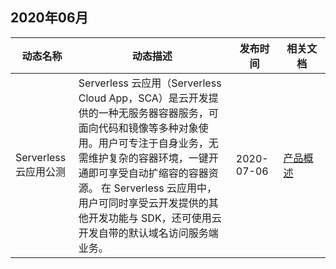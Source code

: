 ## 2020年06月
<table>
<thead>
<tr>
<th width="20%">动态名称</th>
<th width="50%">动态描述</th>
<th width="15%">发布时间</th>
<th width="15%">相关文档</th>
</tr>
</thead>
<tbody><tr>
<td>Serverless 云应用公测</td>
<td>Serverless 云应用（Serverless Cloud App，SCA）是云开发提供的一种无服务器容器服务，可面向代码和镜像等多种对象使用。用户可专注于自身业务，无需维护复杂的容器环境，一键开通即可享受自动扩缩容的容器资源。 在 Serverless 云应用中，用户可同时享受云开发提供的其他开发功能与 SDK，还可使用云开发自带的默认域名访问服务端业务。</td>
<td> 2020-07-06</td>
<td><a href="https://cloud.tencent.com/document/product/1243/45547" target="_blank">产品概述</a></td>
</tr>
</tbody></table>
